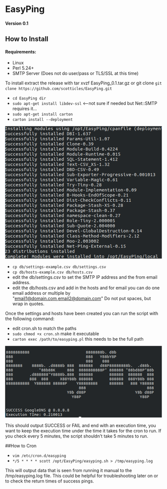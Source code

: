 # EasyPing

#### Version 0.1

## How to Install

#### Requirements: 

 * Linux
 * Perl 5.24+
 * SMTP Server (Does not do user/pass or TLS/SSL at this time)

To install extract the release with tar xvzf EasyPing_0.1.tar.gz or git clone
`git clone https://github.com/scotticles/EasyPing.git`

* `cd EasyPing dir`
* `sudo apt-get install libdev-ssl` <--not sure if needed but Net::SMTP requires it...
* `sudo apt-get install carton`
* `carton install --deployment`

![alt text](https://github.com/scotticles/EasyPing/raw/master/screenshots/screenshot-1.png "Carton Install")

* `cp db/settings-example.csv db/settings.csv`
* `cp db/hosts-example.csv db/hosts.csv`
* edit the db/settings.csv to set the SMTP IP address and the from email address.
* edit the db/hosts.csv and add in the hosts and for email you can do one email address or multiple
by "email1@domain.com,email2@domain.com" Do not put spaces, but wrap in quotes.

Once the settings and hosts have been created you can run the script with the following command:
* edit cron.sh to match the paths
* `sudo chmod +x cron.sh` make it executable
* `carton exec /path/to/easyping.pl` this needs to be the full path


![alt text](https://github.com/scotticles/EasyPing/raw/master/screenshots/screenshot.png "Run Screenshot")

This should output SUCCESS or FAIL and end with an execution time, you want to keep
the execution time under the time it takes for the cron to run. If you check every 5 minutes, 
the script shouldn't take 5 minutes to run.
 
##How to Cron
* `vim /etc/cron.d/easyping`
* `*/5 * * * * scott /opt/EasyPing/easyping.sh > /tmp/easyping.log`

This will output data that is seen from running it manual to the /tmp/easyping.log file. This could 
be helpful for troubleshooting later on or to check the return times of success pings.